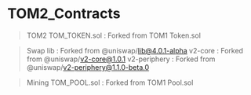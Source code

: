# TOM2_Contracts

> TOM2
TOM_TOKEN.sol : Forked from TOM1 Token.sol

> Swap
lib : Forked from @uniswap/lib@4.0.1-alpha
v2-core : Forked from @uniswap/v2-core@1.0.1
v2-periphery : Forked from @uniswap/v2-periphery@1.1.0-beta.0

> Mining
TOM_POOL.sol : Forked from TOM1 Pool.sol
